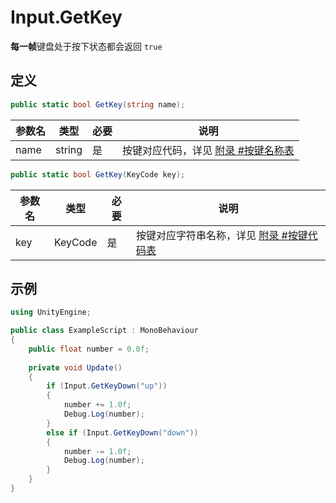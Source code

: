 # Input.GetKey

**每一帧**键盘处于按下状态都会返回 `true`

## 定义

```csharp
public static bool GetKey(string name);
```

| 参数名 | 类型   | 必要 | 说明                                                         |
| ------ | ------ | ---- | ------------------------------------------------------------ |
| name   | string | 是   | 按键对应代码，详见 [附录 #按键名称表](./appendix.md#按键名称表) |

```csharp
public static bool GetKey(KeyCode key);
```

| 参数名 | 类型    | 必要 | 说明                                                         |
| ------ | ------- | ---- | ------------------------------------------------------------ |
| key    | KeyCode | 是   | 按键对应字符串名称，详见 [附录 #按键代码表](./appendix.md#按键代码表) |

## 示例

```csharp
using UnityEngine;

public class ExampleScript : MonoBehaviour
{
    public float number = 0.0f;
    
    private void Update()
    {
        if (Input.GetKeyDown("up"))
        {
            number += 1.0f;
            Debug.Log(number);
        }
        else if (Input.GetKeyDown("down"))
        {
            number -= 1.0f;
            Debug.Log(number);
        }
    }
}
```
